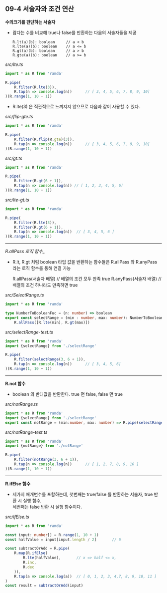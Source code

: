 ## 09-4 서술자와 조건 연산

__수의크기를 판단하는 서술자__

- 람다는 수를 비교해 true나 false를 반환하는 다음의 서술자들을 제공

      R.lt(a)(b): boolean     // a < b
      R.lte(a)(b): boolean    // a <= b
      R.gt(a)(b): boolean     // a > b
      R.gte(a)(b): boolean    // a >= b
      
_src/lte.ts_

```typeScript
import * as R from 'ramda'

R.pipe(
    R.filter(R.lte(3)),
    R.tap(n => console.log(n))      // [ 3, 4, 5, 6, 7, 8, 9, 10]
)(R.range(1, 10 + 1))
```

- R.lte(3) 은 직관적으로 느껴지지 않으므로 다음과 같이 사용할 수 있다.

_src/flip-gte.ts_

```typeScript
import * as R from 'ramda'

R.pipe(
    R.filter(R.flip(R.gte)(3)),
    R.tap(n => console.log(n))      // [ 3, 4, 5, 6, 7, 8, 9, 10]
)(R.range(1, 10 + 1))
```

_src/gt.ts_

```typeScript
import * as R from 'ramda'

R.pipe(
    R.filter(R.gt(6 + 1)), 
    R.tap(n => console.log(n)) // [ 1, 2, 3, 4, 5, 6]
)(R.range(1, 10 + 1))
```

_src/lte-gt.ts_

```typeScript
import * as R from 'ramda'

R.pipe(
    R.filter(R.lte(3)),
    R.filter(R.gt(6 + 1)),
    R.tap(n => console.log(n))  // [ 3, 4, 5, 6 ]
)(R.range(1, 10 + 1))
```

***

_R.allPass 로직 함수__

- R.lt, R.gt 처럼 boolean 타입 값을 반환하는 함수들은 R.allPass 와 R.anyPass 라는 로직 함수를 통해 연결 가능

    R.allPass(서술자 배열)   // 배열의 조건 모두 만족 true
    R.anyPass(서술자 배열)   // 배열의 조건 하나라도 만족하면 true
    
_src/SelectRange.ts_

```typeScript
import * as R from 'ramda'

type NumberToBooleanFuc = (n: number) => boolean
export const selectRange = (min : number, max: number): NumberToBooleanFuc =>
    R.allPass([R.lte(min), R.gt(max)])
```

_src/selectRange-test.ts_

```typeScript
import * as R from 'ramda'
import {selectRange} from './selectRange'

R.pipe(
    R.filter(selectRange(3, 6 + 1)),
    R.tap(n => console.log(n))      // [ 3, 4, 5, 6]
)(R.range(1, 10 + 1))
```

***

__R.not 함수__

- boolean 의 반대값을 반환한다. true 면 false, false 면 true

_src/notRange.ts_

```typeScript
import * as R from 'ramda'
import {selectRange} from './selectRange'
export const notRange = (min:number, max: number) => R.pipe(selectRange(min, max), R.not)
```

_src/notRange-test.ts_

```typeScript
import * as R from 'ramda'
import {notRange} from './notRange'

R.pipe(
    R.filter(notRange(3, 6 + 1)),
    R.tap(n => console.log(n))      // [ 1, 2, 7, 8, 9, 10 ]
)(R.range(1, 10 + 1))
```

***

__R.ifElse 함수__

- 세가지 매개변수를 포함하는데, 첫번째는 true/false 를 반환하는 서술자, true 반환 시 실행 함수,  
  세번째는 false 반환 시 실행 함수이다.
  
_src/ifElse.ts_

```typeScript
import * as R from 'ramda'

const input: number[] = R.range(1, 10 + 1)
const halfValue = input[input.length / 2]       // 6

const subtractOrAdd = R.pipe(
    R.map(R.ifElse(
        R.lte(halfValue),       // x => half <= x,
        R.inc,
        R.dec
    )),
    R.tap(a => console.log(a))  // [ 0, 1, 2, 3, 4,7, 8, 9, 10, 11 ]
)
const result = subtractOrAdd(input)
```
